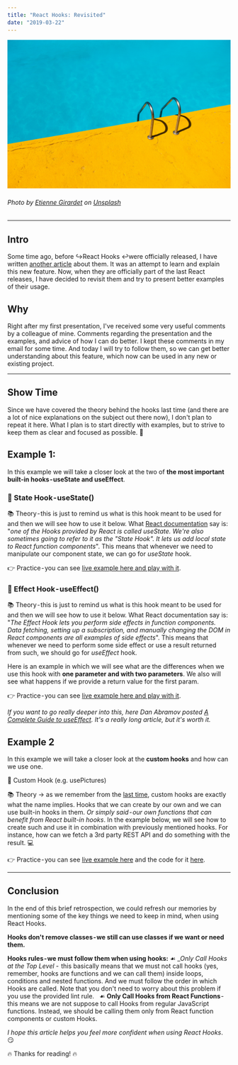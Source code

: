 ```yaml
---
title: "React Hooks: Revisited"
date: "2019-03-22"
---
```


![React Hooks: Revisited](./react-hooks-revisited.jpg)
###### Photo by [Etienne Girardet](https://unsplash.com/photos/Xh6BpT-1tXo?utm_source=unsplash&utm_medium=referral&utm_content=creditCopyText) on [Unsplash](https://unsplash.com/search/photos/hooks?utm_source=unsplash&utm_medium=referral&utm_content=creditCopyText)
---

## Intro
Some time ago, before ↪️React Hooks ↩️were officially released, I have written [another article](https://mihail-gaberov.eu/react-hooks-a-new-way-of-working-with-react-state/) about them. It was an attempt to learn and explain this new feature. Now, when they are officially part of the last React releases, I have decided to revisit them and try to present better examples of their usage.

## Why
Right after my first presentation, I've received some very useful comments by a colleague of mine. Comments regarding the presentation and the examples, and advice of how I can do better. I kept these comments in my email for some time. And today I will try to follow them, so we can get better understanding about this feature, which now can be used in any new or existing project.
___

## Show Time
 Since we have covered the theory behind the hooks last time (and there are a lot of nice explanations on the subject out there now), I don't plan to repeat it here. What I plan is to start directly with examples, but to strive to keep them as clear and focused as possible. 🐽
 
 ## Example 1:
 In this example we will take a closer look at the two of __the most important built-in hooks - useState and useEffect__.
 
 ### 📌 State Hook - useState()
 📚 Theory - this is just to remind us what is this hook meant to be used for and then we will see how to use it below. What [React documentation](https://reactjs.org/docs/hooks-state.html) say is: "_one of the Hooks provided by React is called useState. We're also sometimes going to refer to it as the "State Hook". It lets us add local state to React function components_". This means that whenever we need to manipulate our component state, we can go for _useState_ hook.
 
 👉 Practice - you can see [live example here and play with it](https://codesandbox.io/s/9y96vvwwq4).
 
 ### 📌 Effect Hook - useEffect()
 📚 Theory - this is just to remind us what is this hook meant to be used for and then we will see how to use it below. What React documentation say is: "_The Effect Hook lets you perform side effects in function components. Data fetching, setting up a subscription, and manually changing the DOM in React components are all examples of side effects_". This means that whenever we need to perform some side effect or use a result returned from such, we should go for _useEffect_ hook.
 
 Here is an example in which we will see what are the differences when we use this hook with __one parameter and with two parameters__. We also will see what happens if we provide a return value for the first param.
 
 👉 Practice - you can see [live example here and play with it](https://codesandbox.io/s/9y96vvwwq4).
 
 _If you want to go really deeper into this, here Dan Abramov posted [A Complete Guide to useEffect](https://overreacted.io/a-complete-guide-to-useeffect/). It's a really long article, but it's worth it._

## Example 2
In this example we will take a closer look at the __custom hooks__ and how can we use one.

📌 Custom Hook (e.g. usePictures)

📚 Theory → as we remember from the [last time](https://mihail-gaberov.eu/react-hooks-a-new-way-of-working-with-react-state/), custom hooks are exactly what the name implies. Hooks that we can create by our own and we can use built-in hooks in them. _Or simply said - our own functions that can benefit from React built-in hooks_. In the example below, we will see how to create such and use it in combination with previously mentioned hooks. For instance, how can we fetch a 3rd party REST API and do something with the result. 💻

👉 Practice - you can see [live example here](https://hooks-revisited.herokuapp.com/) and the code for it [here](https://github.com/mihailgaberov/react-hooks/blob/hooks-revisited/src/App.js).
___
## Conclusion
   In the end of this brief retrospection, we could refresh our memories by mentioning some of the key things we need to keep in mind, when using React Hooks.
   
   __Hooks don't remove classes - we still can use classes if we want or need them.__
   
   __Hooks rules - we must follow them when using hooks:__
   ☙ __Only Call Hooks at the Top Level_ -  this basically means that we must not call hooks (yes, remember, hooks are functions and we can call them) inside loops, conditions and nested functions. And we must follow the order in which Hooks are called. Note that you don't need to worry about this problem if you use the provided lint rule.
     ☙ __Only Call Hooks from React Functions__ - this means we are not suppose to call Hooks from regular JavaScript functions. Instead, we should be calling them only from React function components or custom Hooks.
   
   _I hope this article helps you feel more confident when using React Hooks_. 😏

🔥 Thanks for reading! 🔥
